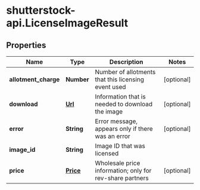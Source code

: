 # shutterstock-api.LicenseImageResult

## Properties
Name | Type | Description | Notes
------------ | ------------- | ------------- | -------------
**allotment_charge** | **Number** | Number of allotments that this licensing event used | [optional] 
**download** | [**Url**](Url.md) | Information that is needed to download the image | [optional] 
**error** | **String** | Error message, appears only if there was an error | [optional] 
**image_id** | **String** | Image ID that was licensed | 
**price** | [**Price**](Price.md) | Wholesale price information; only for rev-share partners | [optional] 


